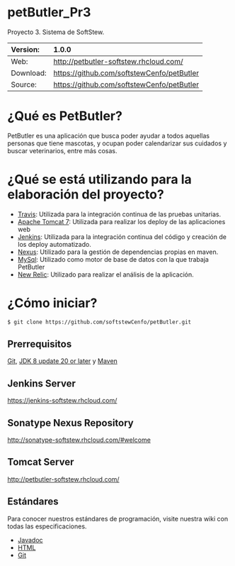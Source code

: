 # petButler_Pr3
Proyecto 3. Sistema de SoftStew. 

Version:  | 1.0.0                                      |
:---------| :----------------------------------------- |
Web:      | http://petbutler-softstew.rhcloud.com/     | 
Download: | https://github.com/softstewCenfo/petButler | 
Source:   | https://github.com/softstewCenfo/petButler | 

# ¿Qué es PetButler?
PetButler es una aplicación que busca poder ayudar a todos aquellas personas que tiene mascotas, y ocupan poder calendarizar sus cuidados y buscar veterinarios, entre más cosas.


# ¿Qué se está utilizando para la elaboración del proyecto?

  * [Travis](https://travis-ci.org/): Utilizada para la integración continua de las pruebas unitarias.
  * [Apache Tomcat 7](https://tomcat.apache.org/download-70.cgi): Utilizada para realizar los deploy de las aplicaciones web
  * [Jenkins](https://jenkins-ci.org/): Utilizada para la integración continua del código y creación de los deploy automatizado.
  * [Nexus](http://www.sonatype.org/nexus/): Utilizado para la gestión de dependencias propias en maven.
  * [MySql](https://www.mysql.com/): Utilizado como motor de base de datos con la que trabaja PetButler
  * [New Relic](http://newrelic.com/): Utilizado para realizar el análisis de la aplicación.

# ¿Cómo iniciar?

```bash
$ git clone https://github.com/softstewCenfo/petButler.git
```

## Prerrequisitos

[Git](https://help.github.com/articles/set-up-git/), 
[JDK 8 update 20 or later](http://www.oracle.com/technetwork/java/javase/downloads/index.html)
y [Maven](http://maven.apache.org/download.cgi/)

## Jenkins Server 

https://jenkins-softstew.rhcloud.com/

## Sonatype Nexus Repository

http://sonatype-softstew.rhcloud.com/#welcome

## Tomcat Server

http://petbutler-softstew.rhcloud.com/

## Estándares

Para conocer nuestros estándares de programación, visite nuestra wiki con todas las especificaciones.

* [Javadoc](https://github.com/softstewCenfo/petButler/wiki/Est%C3%A1ndares-Javadoc)
* [HTML](https://github.com/softstewCenfo/petButler/wiki/Est%C3%A1ndares-HTML)
* [Git](https://github.com/softstewCenfo/petButler/wiki/Est%C3%A1ndares-para-Git)

